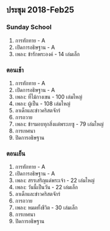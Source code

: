 
## ประชุม 2018-Feb25

### Sunday School

1. การทักทาย - A
2. เปิดการอธิษฐาน - A
3. เพลง:  ข้ารักพระองค์ - 14 เล่มเล็ก

### ตอนเช้า

1. การทักทาย - A
2. เปิดการอธิษฐาน - A
3. เพลง:  ที่ไม้กางเขน  - 100 เล่มไหญ่
4. เพลง:  ผู้เป็น - 108 เล่มไหญ่
5. ลาเด็กและข่าวคริสตจักร์
6. การถวาย
7. เพลง:  ข้าฯมอบทุกสิ่งแต่พระเยซู - 79 เล่มไหญ่
8. การเทศนา
9. ปิดการอธิษฐาน

### ตอนเย็น

1. การทักทาย - A
2. เปิดการอธิษฐาน - A
3. เพลง:  สรรเสริญแด่พระเจ้า - 22 เล่มไหญ่
4. เพลง:  วันนี้เป็นวัน - 22 เล่มเล็ก
5. ลาเด็กและข่าวคริสตจักร์
6. การถวาย
7. เพลง:  หมดทั้งชีวิต - 30 เล่มเล็ก
8. การเทศนา
9. ปิดการอธิษฐาน

